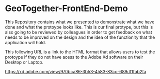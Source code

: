 # GeoTogether-FrontEnd-Demo

This Repository contains what we presented to demonstrate what we have done and what the protoype looks like. This is our final protype, but this is also going to be reviewed by colleagues in order to get feedback on what needs to be improved on the design and the idea of the functionity that the application will hold.

This following URL is a link to the HTML format that allows users to test the protoype if they do not have acess to the Adobe Xd software on their Desktop or Laptop.

https://xd.adobe.com/view/970bca86-3b53-4583-83cc-689df1fab2fa
